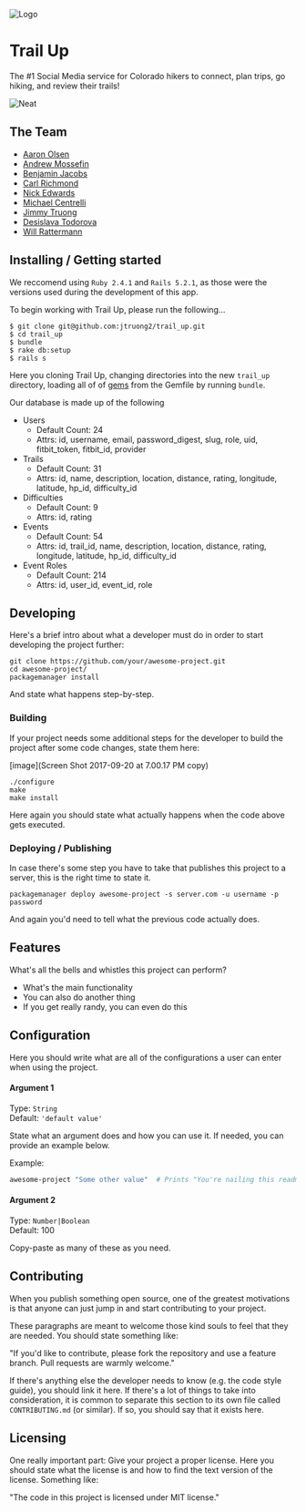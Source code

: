 ![Logo](https://github.com/MrAaronOlsen/trail-up/blob/master/app/assets/images/logo_trail_up.png)

# Trail Up
The #1 Social Media service for Colorado hikers to connect, plan trips, go hiking, and review their trails! 

![Neat](https://s-media-cache-ak0.pinimg.com/originals/b7/98/34/b79834e9c0c7779785ad73de99674b85.jpg)


## The Team
  
- [Aaron Olsen](https://github.com/MrAaronOlsen) 
- [Andrew Mossefin](https://github.com/frustratedswede) 
- [Benjamin Jacobs](https://github.com/ACC25) 
- [Carl Richmond](https://github.com/Benjaminpjacobs) 
- [Nick Edwards](https://github.com/nickedwards109) 
- [Michael Centrelli](https://github.com/Mcents) 
- [Jimmy Truong](https://github.com/jtruong2) 
- [Desislava Todorova](https://github.com/destodo)  
- [Will Rattermann](https://github.com/wratterman) 

## Installing / Getting started

We reccomend using `Ruby 2.4.1` and `Rails 5.2.1`, as those were the versions used during the development of this app.

To begin working with Trail Up, please run the following...

```shell
$ git clone git@github.com:jtruong2/trail_up.git 
$ cd trail_up
$ bundle
$ rake db:setup
$ rails s
```

Here you cloning Trail Up, changing directories into the new `trail_up` directory, loading all of of [gems](https://rubygems.org/) from the Gemfile by running `bundle`.

Our database is made up of the following
- Users 
  - Default Count: 24
  - Attrs: id, username, email, password_digest, slug, role, uid, fitbit_token, fitbit_id, provider
- Trails 
  - Default Count: 31
  - Attrs: id, name, description, location, distance, rating, longitude, latitude, hp_id, difficulty_id
- Difficulties 
  - Default Count: 9
  - Attrs: id, rating
- Events
  - Default Count: 54
  - Attrs: id, trail_id, name, description, location, distance, rating, longitude, latitude, hp_id, difficulty_id
- Event Roles
  - Default Count: 214
  - Attrs: id, user_id, event_id, role

## Developing

Here's a brief intro about what a developer must do in order to start developing
the project further:

```shell
git clone https://github.com/your/awesome-project.git
cd awesome-project/
packagemanager install
```

And state what happens step-by-step.

### Building

If your project needs some additional steps for the developer to build the
project after some code changes, state them here:

[image](Screen Shot 2017-09-20 at 7.00.17 PM copy)
```shell
./configure
make
make install
```

Here again you should state what actually happens when the code above gets
executed.

### Deploying / Publishing

In case there's some step you have to take that publishes this project to a
server, this is the right time to state it.

```shell
packagemanager deploy awesome-project -s server.com -u username -p password
```

And again you'd need to tell what the previous code actually does.

## Features

What's all the bells and whistles this project can perform?
* What's the main functionality
* You can also do another thing
* If you get really randy, you can even do this

## Configuration

Here you should write what are all of the configurations a user can enter when
using the project.

#### Argument 1
Type: `String`  
Default: `'default value'`

State what an argument does and how you can use it. If needed, you can provide
an example below.

Example:
```bash
awesome-project "Some other value"  # Prints "You're nailing this readme!"
```

#### Argument 2
Type: `Number|Boolean`  
Default: 100

Copy-paste as many of these as you need.

## Contributing

When you publish something open source, one of the greatest motivations is that
anyone can just jump in and start contributing to your project.

These paragraphs are meant to welcome those kind souls to feel that they are
needed. You should state something like:

"If you'd like to contribute, please fork the repository and use a feature
branch. Pull requests are warmly welcome."

If there's anything else the developer needs to know (e.g. the code style
guide), you should link it here. If there's a lot of things to take into
consideration, it is common to separate this section to its own file called
`CONTRIBUTING.md` (or similar). If so, you should say that it exists here.

## Licensing

One really important part: Give your project a proper license. Here you should
state what the license is and how to find the text version of the license.
Something like:

"The code in this project is licensed under MIT license."
